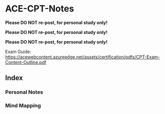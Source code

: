 # ACE-CPT-Notes
**Please DO NOT re-post, for personal study only!**

**Please DO NOT re-post, for personal study only!**

**Please DO NOT re-post, for personal study only!**

Exam Guide: https://acewebcontent.azureedge.net/assets/certification/pdfs/CPT-Exam-Content-Outline.pdf 

## Index

### Personal Notes

### Mind Mapping
